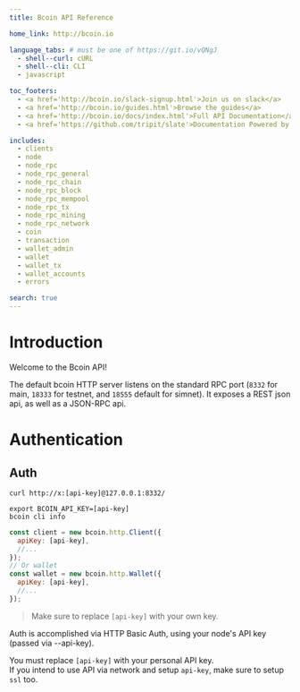 ```yaml
---
title: Bcoin API Reference

home_link: http://bcoin.io

language_tabs: # must be one of https://git.io/vQNgJ
  - shell--curl: cURL
  - shell--cli: CLI
  - javascript

toc_footers:
  - <a href='http://bcoin.io/slack-signup.html'>Join us on slack</a>
  - <a href='http://bcoin.io/guides.html'>Browse the guides</a>
  - <a href='http://bcoin.io/docs/index.html'>Full API Documentation</a>
  - <a href='https://github.com/tripit/slate'>Documentation Powered by Slate</a>

includes:
  - clients
  - node
  - node_rpc
  - node_rpc_general
  - node_rpc_chain
  - node_rpc_block
  - node_rpc_mempool
  - node_rpc_tx
  - node_rpc_mining
  - node_rpc_network
  - coin
  - transaction
  - wallet_admin
  - wallet
  - wallet_tx
  - wallet_accounts
  - errors

search: true
---
```


# Introduction

Welcome to the Bcoin API!

The default bcoin HTTP server listens on the standard RPC port (`8332` for main, `18333` for testnet, and `18555` default for simnet). It exposes a REST json api, as well as a JSON-RPC api.

# Authentication
## Auth

```shell--curl
curl http://x:[api-key]@127.0.0.1:8332/
```

```shell--cli
export BCOIN_API_KEY=[api-key]
bcoin cli info
```

```javascript
const client = new bcoin.http.Client({
  apiKey: [api-key],
  //...
});
// Or wallet
const wallet = new bcoin.http.Wallet({
  apiKey: [api-key],
  //...
});
```

> Make sure to replace `[api-key]` with your own key.

Auth is accomplished via HTTP Basic Auth, using your node's API key (passed via --api-key).

<aside class="notice">
You must replace <code>[api-key]</code> with your personal API key.
</aside>

<aside class="warning">
If you intend to use API via network and setup <code>api-key</code>, make sure to setup <code>ssl</code> too.
</aside>
